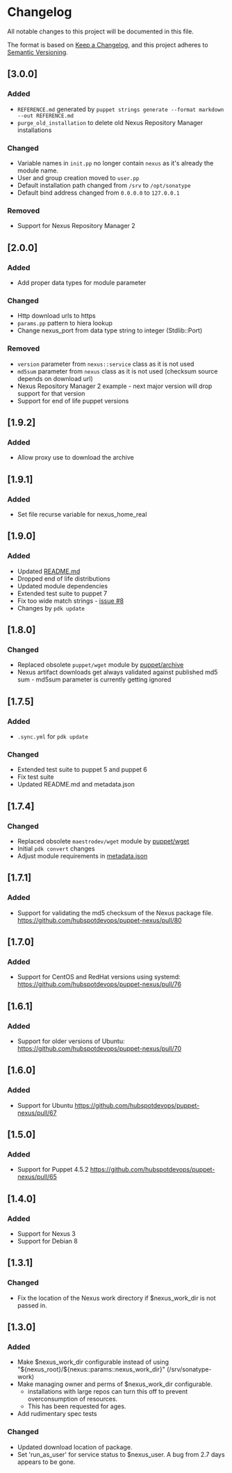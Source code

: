 # Changelog
All notable changes to this project will be documented in this file.

The format is based on [Keep a Changelog](https://keepachangelog.com/en/1.0.0/),
and this project adheres to [Semantic Versioning](https://semver.org/spec/v2.0.0.html).

## [3.0.0]
### Added
- `REFERENCE.md` generated by `puppet strings generate --format markdown --out REFERENCE.md`
- `purge_old_installation` to delete old Nexus Repository Manager installations

### Changed
- Variable names in `init.pp` no longer contain `nexus` as it's already the module name.
- User and group creation moved to `user.pp`
- Default installation path changed from `/srv` to `/opt/sonatype`
- Default bind address changed from `0.0.0.0` to `127.0.0.1`

### Removed
- Support for Nexus Repository Manager 2

## [2.0.0]
### Added
- Add proper data types for module parameter

### Changed
- Http download urls to https
- `params.pp` pattern to hiera lookup
- Change nexus_port from data type string to integer (Stdlib::Port)

### Removed
- `version` parameter from `nexus::service` class as it is not used
- `md5sum` parameter from `nexus` class as it is not used (checksum source depends on download url)
- Nexus Repository Manager 2 example - next major version will drop support for that version
- Support for end of life puppet versions

## [1.9.2]
### Added
- Allow proxy use to download the archive

## [1.9.1]
### Added
- Set file recurse variable for nexus_home_real

## [1.9.0]
### Added
- Updated [README.md](README.md)
- Dropped end of life distributions
- Updated module dependencies
- Extended test suite to puppet 7
- Fix too wide match strings - [issue #8](https://github.com/puppets-epic-show-theatre/puppet-nexus/issues/9)
- Changes by `pdk update`

## [1.8.0]
### Changed
- Replaced obsolete `puppet/wget` module by [puppet/archive](https://github.com/voxpupuli/puppet-archive)
- Nexus artifact downloads get always validated against published md5 sum - md5sum parameter is currently getting ignored

## [1.7.5]
### Added
- `.sync.yml` for `pdk update`

### Changed
- Extended test suite to puppet 5 and puppet 6
- Fix test suite
- Updated README.md and metadata.json

## [1.7.4]
### Changed
- Replaced obsolete `maestrodev/wget` module by [puppet/wget](https://github.com/voxpupuli/puppet-wget)
- Initial `pdk convert` changes
- Adjust module requirements in [metadata.json](metadata.json)

## [1.7.1]
### Added
- Support for validating the md5 checksum of the Nexus package file. https://github.com/hubspotdevops/puppet-nexus/pull/80

## [1.7.0]
### Added
- Support for CentOS and RedHat versions using systemd: https://github.com/hubspotdevops/puppet-nexus/pull/76

## [1.6.1]
### Added
- Support for older versions of Ubuntu: https://github.com/hubspotdevops/puppet-nexus/pull/70

## [1.6.0]
### Added
- Support for Ubuntu https://github.com/hubspotdevops/puppet-nexus/pull/67

## [1.5.0]
### Added
- Support for Puppet 4.5.2 https://github.com/hubspotdevops/puppet-nexus/pull/65

## [1.4.0]
### Added
- Support for Nexus 3
- Support for Debian 8

## [1.3.1]
### Changed
- Fix the location of the Nexus work directory if $nexus_work_dir is not passed in.

## [1.3.0]
### Added
- Make $nexus_work_dir configurable instead of using "${nexus_root}/${nexus::params::nexus_work_dir}" (/srv/sonatype-work)
- Make managing owner and perms of $nexus_work_dir configurable.
  - installations with large repos can turn this off to prevent overconsumption of resources.
  - This has been requested for ages.
- Add rudimentary spec tests

### Changed
- Updated download location of package.
- Set 'run_as_user' for service status to $nexus_user.  A bug from 2.7 days appears to be gone.
